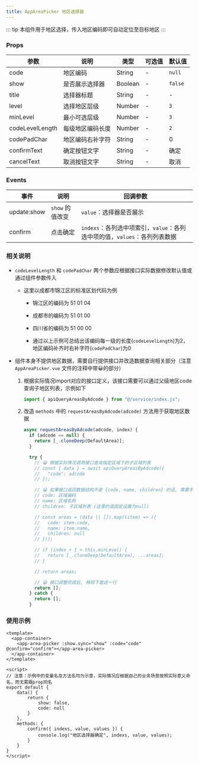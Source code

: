 ```yaml
---
title: AppAreaPicker 地区选择器
---
```


::: tip
本组件用于地区选择，传入地区编码即可自动定位至目标地区
:::

### Props

|参数|说明|类型|可选值|默认值|
|---|---|---|---|---|
|code|地区编码|String|-|`null`|
|show <badge text="sync" type="tip"></badge>|是否展示选择器|Boolean|-|`false`|
|title|选择器标题|String|-|-|
|level|选择地区层级|Number|-|`3`|
|<badge text="1.1.1"></badge> minLevel|最小可选层级|Number|-|`3`|
|<badge text="1.1.1"></badge> codeLevelLength|每级地区编码长度|Number|-|`2`|
|codePadChar|地区编码右补字符|String|-|0|
|confirmText|确定按钮文字|String|-|确定|
|cancelText|取消按钮文字|String|-|取消|

### Events

|事件|说明|回调参数|
|---|---|---|
|update:show|`show` 的值改变|`value`：选择器是否展示|
|confirm|点击确定|`indexs`：各列选中项索引，`value`：各列选中项的值，`values`：各列列表数据|

### 相关说明

- `codeLevelLength` 和 `codePadChar` 两个参数应根据接口实际数据修改默认值或通过组件参数传入

	- 这里以成都市锦江区的标准区划代码为例

		- 锦江区的编码为 51 01 04

		- 成都市的编码为 51 01 00

		- 四川省的编码为 51 00 00

		- 通过以上示例可总结出该编码每一级的长度(`codeLevelLength`)为2，地区编码补齐时右补字符(`codePadChar`)为0

- 组件本身不提供地区数据，需要自行提供接口并改造数据查询相关部分（注意 `AppAreaPicker.vue` 文件的注释中带😀的部分）

	1. 根据实际情况import对应的接口定义，该接口需要可以通过父级地区code查询子地区列表，示例如下

		```javascript
		import { apiQueryAreasByAdcode } from "@/service/index.js";
		```

	1. 改造 `methods` 中的 `requestAreasByAdcode(adcode)` 方法用于获取地区数据

		```javascript
		async requestAreasByAdcode(adcode, index) {
		  if (adcode == null) {
		    return [_.cloneDeep(DefaultArea)];
		  }

		  try {
		    // 😀 根据实际情况调用接口查询指定区域下的子区域列表
		    // const { data } = await apiQueryAreasByAdcode({
		    //   "code": adcode
		    // });

		    // 😀 如果接口返回数据结构不是 {code, name, children} 的话, 需要手动做一下转换
		    // code: 区域编码
		    // name: 区域名称
		    // children: 子区域列表 (这里的值固定设置为null)

		    // const areas = (data || []).map((item) => ({
		    //   code: item.code,
		    //   name: item.name,
		    //   children: null
		    // }));

		    // if (index + 1 > this.minLevel) {
		    //   return [_.cloneDeep(DefaultArea), ...areas];
		    // }

		    // return areas;

		    // 😀 接口调整完成后, 移除下面这一行
		    return [];
		  } catch {
		    return [];
		  }
		```

### 使用示例

```vue
<template>
  <app-container>
    <app-area-picker :show.sync="show" :code="code" @confirm="confirm"></app-area-picker>
  </app-container>
</template>

<script>
// 注意：示例中的变量名及方法名均为示意，实际情况应根据自己的业务场景按照实际意义命名，而无需跟prop同名
export default {
	data() {
		return {
			show: false,
			code: null
		}
	},
	methods: {
		confirm({ indexs, value, values }) {
			console.log("地区选择器确定", indexs, value, values);
		}
	}
}
</script>
```
